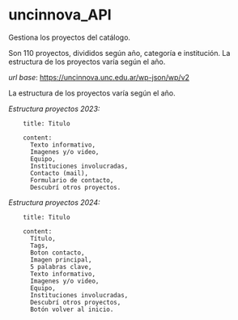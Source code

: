 # uncinnova_API

Gestiona los proyectos del catálogo.

Son 110 proyectos, divididos según año, categoría e institución. La estructura de los proyectos varía según el año.

*url base*: https://uncinnova.unc.edu.ar/wp-json/wp/v2

La estructura de los proyectos varía según el año.

*Estructura proyectos 2023:*

        title: Titulo
        
        content:
          Texto informativo,
          Imagenes y/o video,
          Equipo,
          Instituciones involucradas,
          Contacto (mail),
          Formulario de contacto,
          Descubrí otros proyectos.
        
*Estructura proyectos 2024:*

        title: Titulo
        
        content: 
          Título, 
          Tags, 
          Boton contacto, 
          Imagen principal, 
          5 palabras clave, 
          Texto informativo, 
          Imagenes y/o video, 
          Equipo, 
          Instituciones involucradas, 
          Descubrí otros proyectos, 
          Botón volver al inicio. 

